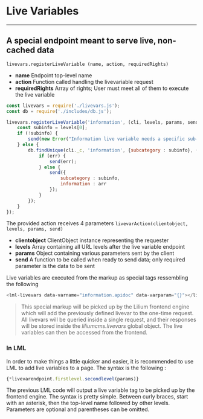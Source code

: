 # Live Variables
---
## A special endpoint meant to serve live, non-cached data

``livevars.registerLiveVariable (name, action, requiredRights)``
* **name** Endpoint top-level name
* **action** Function called handling the livevariable request
* **requiredRights** Array of rights; User must meet all of them to execute the live variable

```javascript
const livevars = require('./livevars.js');
const db = require('./includes/db.js');

livevars.registerLiveVariable('information', (cli, levels, params, send) => {
    const subinfo = levels[0];
    if (!subinfo) {
        send(new Error("Information live variable needs a specific sub-category"));
    } else {
        db.findUnique(cli._c, 'information', {subcategory : subinfo}, (err, arr) => {
            if (err) {
                send(err);
            } else {
                send({
                    subcategory : subinfo,
                    information : arr
                });
            }
        });
    }
});
```

The provided action receives 4 parameters
``livevarAction(clientobject, levels, params, send)``
* **clientobject** ClientObject instance representing the requester
* **levels** Array containing all URL levels after the live variable endpoint
* **params** Object containing various parameters sent by the client
* **send** A function to be called when ready to send data; only required parameter is the data to be sent

Live variables are executed from the markup as special tags ressembling the following
```javascript
<lml-livevars data-varname="information.apidoc" data-varparam="{}"></livevars>
```

> This special markup will be picked up by the Lilium frontend engine which will add the previously defined livevar to the one-time request. All livevars will be queried inside a single request, and their responses will be stored inside the *liliumcms.livevars* global object.
> The live variables can then be accessed from the frontend. 

### In LML
In order to make things a little quicker and easier, it is recommended to use LML to add live variables to a page. The syntax is the following : 
```javascript
{*livevarendpoint.firstlevel.secondlevel(params)}
```

The previous LML code will output a live variable tag to be picked up by the frontend engine. The syntax is pretty simple. Between curly braces, start with an asterisk, then the top-level name followed by other levels. Parameters are optional and parentheses can be omitted.
